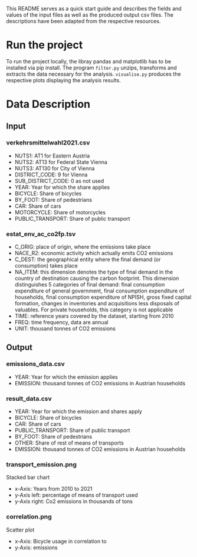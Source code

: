 This README serves as a quick start guide and describes the fields and values of the input files as well as the produced output csv files. The descriptions have been adapted from the respective resources.

# Run the project
To run the project locally, the libray pandas and matplotlib has to be installed via pip install.
The program ```filter.py``` unzips, transforms and extracts the data necessary for the analysis.
```visualise.py``` produces the respective plots displaying the analysis results.

# Data Description
## Input

### verkehrsmittelwahl2021.csv

- NUTS1: AT1 for Eastern Austria  
- NUTS2: AT13 for Federal State Vienna
- NUTS3: AT130 for City of Vienna
- DISTRICT_CODE: 9 for Vienna
- SUB_DISTRICT_CODE: 0 as not used
- YEAR: Year for which the share applies
- BICYCLE: Share of bicycles
- BY_FOOT: Share of pedestrians
- CAR: Share of cars
- MOTORCYCLE: Share of motorcycles
- PUBLIC_TRANSPORT: Share of public transport

### estat_env_ac_co2fp.tsv

- C_ORIG: place of origin, where the emissions take place
- NACE_R2: economic activity which actually emits CO2 emissions
- C_DEST: the geographical entity where the final demand (or consumption) takes place
- NA_ITEM: this dimension denotes the type of final demand in the country of destination causing the carbon footprint. This dimension distinguishes 5 categories of final demand: final consumption expenditure of general government, final consumption expenditure of households, final consumption expenditure of NPISH, gross fixed capital formation, changes in inventories and acquisitions less disposals of valuables. For private households, this category is not applicable
- TIME: reference years covered by the dataset, starting from 2010
- FREQ: time frequency, data are annual
- UNIT: thousand tonnes of CO2 emissions


## Output

### emissions_data.csv
- YEAR: Year for which the emission applies
- EMISSION: thousand tonnes of CO2 emissions in Austrian households

### result_data.csv
- YEAR: Year for which the emission and shares apply
- BICYCLE: Share of bicycles
- CAR: Share of cars
- PUBLIC_TRANSPORT: Share of public transport 
- BY_FOOT: Share of pedestrians
- OTHER: Share of rest of means of transports
- EMISSION: thousand tonnes of CO2 emissions in Austrian households

### transport_emission.png
Stacked bar chart
- x-Axis: Years from 2010 to 2021
- y-Axis left: percentage of means of transport used
- y-Axis right: Co2 emissions in thousands of tons

### correlation.png
Scatter plot
- x-Axis: Bicycle usage
  in correlation to
- y-Axis: emissions

